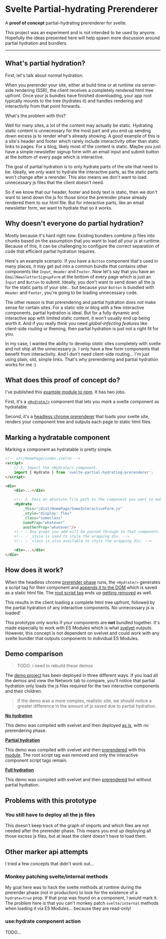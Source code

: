 # Svelte Partial-hydrating Prerenderer

A **proof of concept** partial-hydrating prerenderer for svelte.

This project was an experiment and is not intended to be used by anyone. Hopefully the ideas presented here will help spawn more discussion around partial hydration and bundlers.

---


## What's partial hydration?

First, let's talk about normal hydration.

When you prerender your site, either at build time or at runtime via server-side rendering (SSR), the client receives a completely rendered html tree upfront. Once your js bundles have finished downloading, your app root typically mounts to the tree (hydrates it) and handles rendering and interactivity from that point forwards.

What's the problem with this?

Well for many sites, a lot of the content may actually be static. Hydrating static content is unnecessary for the most part and you end up sending down excess js to render what's already showing. A good example of this is a site's header and footer which rarely include interactivity other than static links to pages. For a blog, likely most of the content is static. Maybe you just have a simple newsletter signup form with an email input and submit button at the bottom of every page which is interactive.

The goal of partial hydration is to only hydrate parts of the site that need to be. Ideally, we only want to hydrate the interactive parts, as the static parts won't change after a rerender. This also means we don't want to load unnecessary js files that the client doesn't need.

So if we know that our header, footer and body text is static, then we don't want to send down the js for those since the prerender phase already rendered them to our html file. But for interactive parts, like an email newsletter form, we want to hydrate that so it works.



## Why doesn't everyone do partial hydration?

Mostly because it's hard right now. Existing bundlers combine js files into chunks based on the assumption that you want to load _all_ your js at runtime. Because of this, it can be challenging to configure the correct separation of code that efficient partial hydration requires.

Here's an example scenario. If you have a `Button` component that's used in many places, it may get put into a common bundle that contains other components like `Input`, `Header` and `Footer`. Now let's say that you have an `EmailNewsletterSignupForm` at the bottom of every page which is just an `Input` and `Button` to submit. Ideally, you don't want to send down all the js for the static parts of your site... but because your `Button` is bundled with `Header` and `Footer`, you're going to be loading unnecessary code.

The other reason is that prerendering and partial hydration _does not_ make sense for certain sites. For a static site or blog with a few interactive components, partial hydration is ideal. But for a fully dynamic and interactive app with limited static content, it won't usually end up being worth it. And if you really think you need _global-infecting features_ like client-side routing or theming, then partial hydration is just not a right fit for you.

In my case, I wanted the ability to develop _static_ sites completely with svelte and not ship all the unnecessary js. I only have a few form components that benefit from interactivity. And I don't need client-side routing... I'm just using plain, old, simple links. That's why prerendering and partial hydration works for me :)




## What does this proof of concept do?

I've published this [example module to npm][npm]. It has two jobs.

First, it's a [`<Hydrate/>`][hydrate_component] component that lets you _mark_ a svelte component as hydratable.

Second, it's a [headless chrome prerenderer][module_cli] that loads your svelte site, renders your component tree and outputs each page to static html files.





## Marking a hydratable component

Marking a component as hydratable is pretty simple.

~~~html
<!-- src/HomePage/index.svelte -->
<script>
    // 1. Import the <Hydrate/> component.
    import { Hydrate } from 'svelte-partial-hydrating-prerenderer';
</script>

<div>
    <div>...</div>

    <!-- 2. Pass an absolute file path to the component you want to make hydratable. -->
    <Hydrate
        _this="/dist/HomePage/SomeInteractiveForm.js"
        _style="display: flex"
        _class="someclass"
        someProp="whatever"
        anotherProp="whatever"/>
    <!-- 💡 Any props you add will be passed through to that component. -->
    <!-- 💡 _style is used to style the wrapping div. -->
    <!-- 💡 _class is also available to style the wrapping div. -->

    <div>...</div>
</div>
~~~






## How does it work?

When the headless chrome [prerender phase][demo_prerender_script] runs, the `<Hydrate/>` generates a script tag for their component and [appends it to the DOM][demo_partial_script_tags] which is saved as a static html file. The [root script tag][demo_root_script] ends up [getting removed][demo_config_plugin] as well.

This results in the client loading a complete html tree upfront, followed by the partial hydration of any interactive components. No unnecessary js is loaded!

This prototype only works if your components are **not** bundled together. It's made especially to work with ES Modules which is what [svelvet][svelvet] outputs. However, this concept is not dependent on svelvet and could work with any svelte bundler that outputs components to individual ES Modules.








## Demo comparison

> TODO: i need to rebuild these demos

The [demo project][demo] has been deployed in three different ways. If you load all the demos and view the Network tab to compare, you'll notice that partial hydration only loads the js files required for the two interactive components and their children.

> If the demo was a more complex, realistic site, we should notice a greater difference in the amount of js saved due to partial hydration.

**[No hydration](https://jakedeichert.github.io/svelte-partial-hydrating-prerenderer/no-hydration/)**

This demo was compiled with svelvet and then deployed [as is](https://github.com/jakedeichert/svelte-partial-hydrating-prerenderer/blob/gh-pages/no-hydration/index.html), with no prerendering phase.

**[Partial hydration](https://jakedeichert.github.io/svelte-partial-hydrating-prerenderer/partial-hydration/)**

This demo was compiled with svelvet and then [prerendered](https://github.com/jakedeichert/svelte-partial-hydrating-prerenderer/blob/gh-pages/partial-hydration/index.html) with this [module][npm]. The root script tag was removed and only the interactive component script tags remain.

**[Full hydration](https://jakedeichert.github.io/svelte-partial-hydrating-prerenderer/full-hydration/)**

This demo was compiled with svelvet and then [prerendered](https://github.com/jakedeichert/svelte-partial-hydrating-prerenderer/blob/gh-pages/full-hydration/index.html) but without partial hydration.






## Problems with this prototype

### You still have to deploy all the js files

This doesn't keep track of the graph of imports and which files are not needed after the prerender phase. This means you end up deploying all those excess js files, but at least the client doesn't have to load them.



## Other marker api attempts

I tried a few concepts that didn't work out...

### Monkey patching svelte/internal methods

My goal here was to hack the svelte methods at runtime during the prerender phase (not in production) to look for the existence of a `hydrate=true` prop. If that prop was found on a component, I would mark it. The problem here is that you can't monkey patch `svelte/internal` methods when loading it via ES Modules... because they are read-only!

### use:hydrate component action

TODO...



[hydrate_component]: https://github.com/jakedeichert/svelte-partial-hydrating-prerenderer/blob/fb23969a33c016003b805a4a684980c337a93fc0/lib/Hydrate.svelte
[module_api]: https://github.com/jakedeichert/svelte-partial-hydrating-prerenderer/blob/master/lib/index.js
[module_cli]: https://github.com/jakedeichert/svelte-partial-hydrating-prerenderer/blob/master/bin/index.js
[svelvet]: https://github.com/jakedeichert/svelvet
[use_action_hydrate]: https://github.com/jakedeichert/svelte-partial-hydrating-prerenderer/blob/8b35859fcd75452f5deebbc88cf46b62a75aed07/lib/index.js#L3
[demo]: https://github.com/jakedeichert/svelte-partial-hydrating-prerenderer/tree/master/demo
[npm]: https://www.npmjs.com/package/svelte-partial-hydrating-prerenderer
[use_action]: https://svelte.dev/docs#use_action
[demo_prerender_script]: https://github.com/jakedeichert/svelte-partial-hydrating-prerenderer/blob/b5737a1f50124b66307189596e8550b214ad4f02/demo/package.json#L10
[demo_partial_script_tags]: https://github.com/jakedeichert/svelte-partial-hydrating-prerenderer/blob/2d76445a9640698c31f1ec770edb2e3612ac77de/partial-hydration/index.html#L88-L106
[demo_root_script]: https://github.com/jakedeichert/svelte-partial-hydrating-prerenderer/blob/b5737a1f50124b66307189596e8550b214ad4f02/demo/public/index.html#L51-L57
[demo_config_plugin]: https://github.com/jakedeichert/svelte-partial-hydrating-prerenderer/blob/d21d1c0827711ace4fcdf2fb9038fe55f10a9a8d/demo/prerender.config.js#L1-L11

